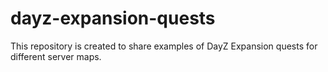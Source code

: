 # dayz-expansion-quests
This repository is created to share examples of DayZ Expansion quests for different server maps. 
